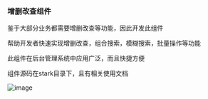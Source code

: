 ###  增删改查组件

鉴于大部分业务都需要增删改查等功能，因此开发此组件

帮助开发者快速实现增删改查，组合搜索，模糊搜索，批量操作等功能

此组件在后台管理系统中应用广泛，而且快捷方便

组件源码在stark目录下，且有相关使用文档

![image]()


